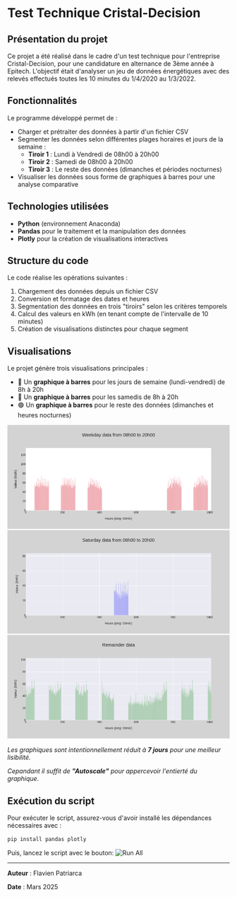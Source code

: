 # Test Technique Cristal-Decision

## Présentation du projet

Ce projet a été réalisé dans le cadre d'un test technique pour l'entreprise Cristal-Decision, pour une candidature en alternance de 3ème année à Epitech. L'objectif était d'analyser un jeu de données énergétiques avec des relevés effectués toutes les 10 minutes du 1/4/2020 au 1/3/2022.

## Fonctionnalités

Le programme développé permet de :

- Charger et prétraiter des données à partir d'un fichier CSV
- Segmenter les données selon différentes plages horaires et jours de la semaine :
  - **Tiroir 1** : Lundi à Vendredi de 08h00 à 20h00
  - **Tiroir 2** : Samedi de 08h00 à 20h00
  - **Tiroir 3** : Le reste des données (dimanches et périodes nocturnes)
- Visualiser les données sous forme de graphiques à barres pour une analyse comparative

## Technologies utilisées

- **Python** (environnement Anaconda)
- **Pandas** pour le traitement et la manipulation des données
- **Plotly** pour la création de visualisations interactives

## Structure du code

Le code réalise les opérations suivantes :

1. Chargement des données depuis un fichier CSV
2. Conversion et formatage des dates et heures
3. Segmentation des données en trois "tiroirs" selon les critères temporels
4. Calcul des valeurs en kWh (en tenant compte de l'intervalle de 10 minutes)
5. Création de visualisations distinctes pour chaque segment

## Visualisations

Le projet génère trois visualisations principales :

- 🔴 Un **graphique à barres** pour les jours de semaine (lundi-vendredi) de 8h à 20h
- 🔵 Un **graphique à barres** pour les samedis de 8h à 20h
- 🟢 Un **graphique à barres** pour le reste des données (dimanches et heures nocturnes)

![tiroir1](/results/img/figWeekday.png)
![tiroir2](/results/img/figSaturday.png)
![tiroir3](/results/img/figRemainder.png)


_Les graphiques sont intentionnellement réduit à **7 jours** pour une meilleur lisibilité._

_Cepandant il suffit de **"Autoscale"** pour appercevoir l'entierté du graphique._

## Exécution du script

Pour exécuter le script, assurez-vous d'avoir installé les dépendances nécessaires avec :

```bash
pip install pandas plotly
```

Puis, lancez le script avec le bouton:
![Run All](https://img.shields.io/badge/Run_All-blue?style=for-the-badge)

---

**Auteur** : Flavien Patriarca

**Date** : Mars 2025
